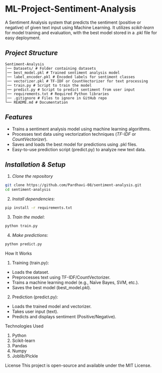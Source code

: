 # ML-Project-Sentiment-Analysis
A Sentiment Analysis system that predicts the sentiment (positive or negative) of given text input using Machine Learning. It utilizes *scikit-learn* for model training and evaluation, with the best model stored in a .pkl file for easy deployment.

## *Project Structure*  
```
Sentiment-Analysis 
│── Datasets/ # Folder containing datasets 
│── best_model.pkl # Trained sentiment analysis model 
│── label_encoder.pkl # Encoded labels for sentiment classes 
│── vectorizer.pkl # TF-IDF or CountVectorizer for text processing
│── train.py # Script to train the model 
│── predict.py # Script to predict sentiment from user input 
│── requirements.txt # Required Python libraries 
│── .gitignore # Files to ignore in GitHub repo 
└── README.md # Documentation
```

## *Features*  
 - Trains a sentiment analysis model using machine learning algorithms.  
 - Processes text data using vectorization techniques (*TF-IDF* or *CountVectorizer*).  
 - Saves and loads the best model for predictions using .pkl files.  
 - Easy-to-use prediction script (predict.py) to analyze new text data.  

## *Installation & Setup*  

1. *Clone the repository*  
```bash
git clone https://github.com/Pardhavi-08/sentiment-analysis.git
cd sentiment-analysis
```
2. *Install dependencies*:
```bash
pip install -r requirements.txt
```
3. *Train the model*:
```bash
python train.py
```
4. *Make predictions*:
```bash
python predict.py
```
How It Works
1. Training (train.py):

- Loads the dataset.
- Preprocesses text using TF-IDF/CountVectorizer.
- Trains a machine learning model (e.g., Naïve Bayes, SVM, etc.).
- Saves the best model (best_model.pkl).

2. Prediction (predict.py):

- Loads the trained model and vectorizer.
- Takes user input (text).
- Predicts and displays sentiment (Positive/Negative).


Technologies Used
1. Python 
2. Scikit-learn 
3. Pandas 
4. Numpy 
5. Joblib/Pickle 

License
This project is open-source and available under the MIT License.

